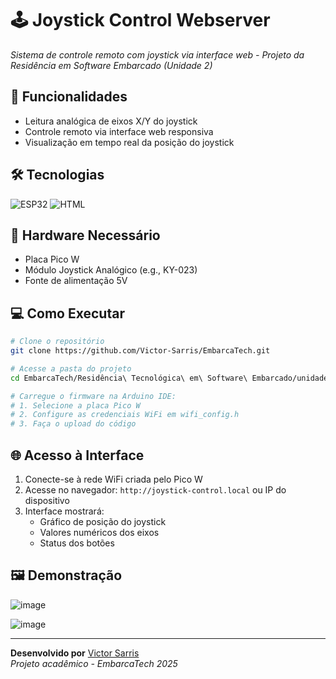 # 🕹️ Joystick Control Webserver
*Sistema de controle remoto com joystick via interface web - Projeto da Residência em Software Embarcado (Unidade 2)*

## 🚀 Funcionalidades
- Leitura analógica de eixos X/Y do joystick
- Controle remoto via interface web responsiva
- Visualização em tempo real da posição do joystick

## 🛠️ Tecnologias
<p align="left">
  <img src="https://img.shields.io/badge/PICOW-E7352C?style=for-the-badge&logo=espressif&logoColor=white" alt="ESP32">
  <img src="https://img.shields.io/badge/HTML-00979D?style=for-the-badge&logo=HTML&logoColor=white" alt="HTML">
</p>


## 🔌 Hardware Necessário
- Placa Pico W
- Módulo Joystick Analógico (e.g., KY-023)
- Fonte de alimentação 5V

## 💻 Como Executar
```bash
# Clone o repositório
git clone https://github.com/Victor-Sarris/EmbarcaTech.git

# Acesse a pasta do projeto
cd EmbarcaTech/Residência\ Tecnológica\ em\ Software\ Embarcado/unidade2/joystick_control_webserver

# Carregue o firmware na Arduino IDE:
# 1. Selecione a placa Pico W
# 2. Configure as credenciais WiFi em wifi_config.h
# 3. Faça o upload do código
```

## 🌐 Acesso à Interface
1. Conecte-se à rede WiFi criada pelo Pico W
2. Acesse no navegador: `http://joystick-control.local` ou IP do dispositivo
3. Interface mostrará:
   - Gráfico de posição do joystick
   - Valores numéricos dos eixos
   - Status dos botões

## 🖼️ Demonstração

![image](https://github.com/user-attachments/assets/53624349-8268-495d-bf83-6c1f7218d607)

![image](https://github.com/user-attachments/assets/aa69e7fe-9b89-46be-a0ce-02611ee0d55c)



---

**Desenvolvido por** [Victor Sarris](https://github.com/Victor-Sarris)  
*Projeto acadêmico - EmbarcaTech 2025*

